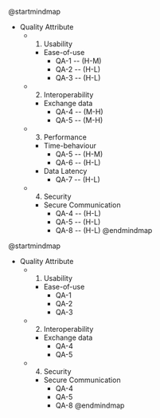 @startmindmap
* Quality Attribute
	* 1. Usability
		* Ease-of-use
			* QA-1 -- (H-M)
			* QA-2 -- (H-L)
			* QA-3 -- (H-L)
	* 2. Interoperability
		* Exchange data
			* QA-4 -- (M-H)
			* QA-5 -- (M-H)
	* 3. Performance
		* Time-behaviour
			* QA-5 -- (H-M)
			* QA-6 -- (H-L)
		* Data Latency
			* QA-7 -- (H-L)
	* 4. Security
		* Secure Communication
			* QA-4 -- (H-L)
			* QA-5 -- (H-L)
			* QA-8 -- (H-L)
@endmindmap


@startmindmap
* Quality Attribute
	* 1. Usability
		* Ease-of-use
			* QA-1
			* QA-2
			* QA-3
	* 2. Interoperability
		* Exchange data
			* QA-4
			* QA-5
	* 4. Security
		* Secure Communication
			* QA-4
			* QA-5
			* QA-8
@endmindmap